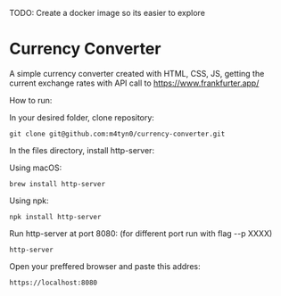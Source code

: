 
TODO: Create a docker image so its easier to explore

# Currency Converter


A simple currency converter created with HTML, CSS, JS, getting the current exchange rates with API call to https://www.frankfurter.app/

How to run:

In your desired folder, clone repository:
```
git clone git@github.com:m4tyn0/currency-converter.git
```

In the files directory, install http-server: 

Using macOS:
```
brew install http-server
```
Using npk:
```
npk install http-server
```
Run http-server at port 8080: (for different port run with flag --p XXXX)
```
http-server 
```
Open your preffered browser and paste this addres: 
```
https://localhost:8080
```
